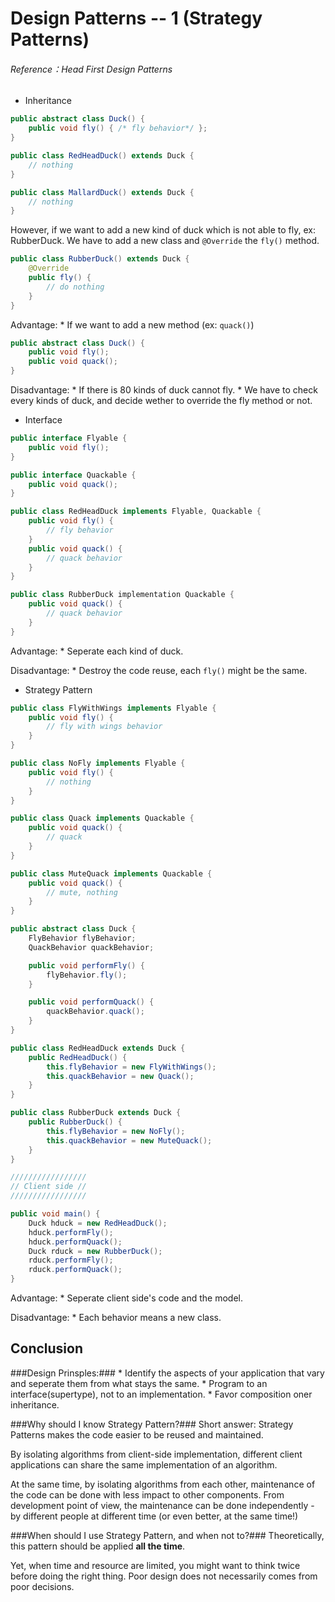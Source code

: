 # Design Patterns -- 1 (Strategy Patterns)

###### Reference：Head First Design Patterns

* Inheritance

```java
public abstract class Duck() {
	public void fly() { /* fly behavior*/ };
}

public class RedHeadDuck() extends Duck {
	// nothing
}

public class MallardDuck() extends Duck {
	// nothing
}
```
However, if we want to add a new kind of duck which is not able to fly, ex: RubberDuck. We have to add a new class and `@Override` the `fly()` method.

```java
public class RubberDuck() extends Duck {
	@Override
	public fly() {
		// do nothing
	}
}
```
Advantage:
	* If we want to add a new method (ex: `quack()`)
```java
public abstract class Duck() {
	public void fly();
	public void quack();
}
```

Disadvantage:
	* If there is 80 kinds of duck cannot fly.
	* We have to check every kinds of duck, and decide wether to override the fly method or not.

* Interface

```java
public interface Flyable {
	public void fly();
}

public interface Quackable {
	public void quack();
}

public class RedHeadDuck implements Flyable, Quackable {
	public void fly() {
		// fly behavior
	}
	public void quack() {
		// quack behavior
	}
} 

public class RubberDuck implementation Quackable {
	public void quack() {
		// quack behavior
	}
}
```

Advantage:
	* Seperate each kind of duck.

Disadvantage:
	* Destroy the code reuse, each `fly()` might be the same.

* Strategy Pattern

```java
public class FlyWithWings implements Flyable {
	public void fly() {
		// fly with wings behavior
	}
}

public class NoFly implements Flyable {
	public void fly() {
		// nothing
	}
}

public class Quack implements Quackable {
	public void quack() {
		// quack
	}
}

public class MuteQuack implements Quackable {
	public void quack() {
		// mute, nothing
	}
}

public abstract class Duck {
	FlyBehavior flyBehavior;
	QuackBehavior quackBehavior;

	public void performFly() {
		flyBehavior.fly();
	}

	public void performQuack() {
		quackBehavior.quack();
	}
}

public class RedHeadDuck extends Duck {
	public RedHeadDuck() {
		this.flyBehavior = new FlyWithWings();
		this.quackBehavior = new Quack();
	}
}

public class RubberDuck extends Duck {
	public RubberDuck() {
		this.flyBehavior = new NoFly();
		this.quackBehavior = new MuteQuack();
	}
}

/////////////////
// Client side //
/////////////////

public void main() {
	Duck hduck = new RedHeadDuck();
	hduck.performFly();
	hduck.performQuack();
	Duck rduck = new RubberDuck();
	rduck.performFly();
	rduck.performQuack();
}

```

Advantage:
	* Seperate client side's code and the model.

Disadvantage:
	* Each behavior means a new class.

## Conclusion
###Design Prinsples:###
	* Identify the aspects of your application that vary and seperate them from what stays the same.
	* Program to an interface(supertype), not to an implementation.
	* Favor composition oner inheritance.

###Why should I know Strategy Pattern?###
Short answer: Strategy Patterns makes the code easier to be reused and maintained.

By isolating algorithms from client-side implementation, different client applications can share the same implementation of an algorithm.

At the same time, by isolating algorithms from each other, maintenance of the code can be done with less impact to other components. From development point of view, the maintenance can be done independently - by different people at different time (or even better, at the same time!)

###When should I use Strategy Pattern, and when not to?###
Theoretically, this pattern should be applied **all the time**.

Yet, when time and resource are limited, you might want to think twice before doing the right thing. Poor design does not necessarily comes from poor decisions.


